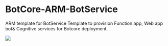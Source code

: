 # BotCore-ARM-BotService
ARM template for BotService 
Template to provision Function app, Web app bot& Cognitive services for Botcore deployment.

<a href="https://portal.azure.com/#create/Microsoft.Template/uri/https%3A%2F%2Fraw.githubusercontent.com%2FAcuvateSoftware%2FBotCore-ARM-BotService%2Fmaster%2Fazuredeploy.json" target="_blank">
    <img src="http://azuredeploy.net/deploybutton.png"/>
</a> 
